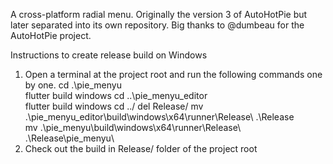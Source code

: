 A cross-platform radial menu. Originally the version 3 of AutoHotPie but later separated into its own repository. Big thanks to @dumbeau for the AutoHotPie project.

Instructions to create release build on Windows
1. Open a terminal at the project root and run the following commands one by one.
cd .\pie_menyu\
flutter build windows
cd ..\pie_menyu_editor\
flutter build windows
cd ../
del Release/
mv .\pie_menyu_editor\build\windows\x64\runner\Release\ .\Release\
mv .\pie_menyu\build\windows\x64\runner\Release\ .\Release\pie_menyu\
2. Check out the build in Release/ folder of the project root


